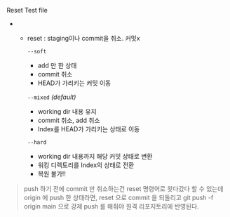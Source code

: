 Reset Test file

- - reset : staging이나 commit을 취소. 커밋x
    
    `--soft` 
    
    - add 만 한 상태
    - commit 취소
    - HEAD가 가리키는 커밋 이동
    
    `--mixed` *(default)* 
    
    - working dir 내용 유지
    - commit 취소, add 취소
    - Index를 HEAD가 가리키는 상태로 이동
    
    `--hard`
    
    - working dir 내용까지 해당 커밋 상태로 변환
    - 워킹 디렉토리를 Index의 상태로 전환
    - 복원 불가!!

> push 하기 전에 commit 만 취소하는건 reset 명령어로 왓다갔다 할 수 있는데 
origin 에 push 한 상태라면, reset 으로 commit 을 되돌리고 git push -f origin main 으로 
강제 push 를 해줘야 원격 리포지토리에 반영된다.
